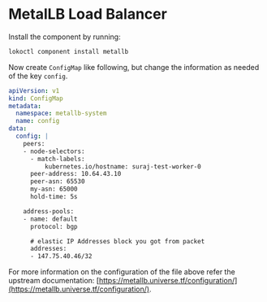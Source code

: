 # MetalLB Load Balancer

Install the component by running:

```bash
lokoctl component install metallb
```

Now create `ConfigMap` like following, but change the information as needed of the key `config`.

```yaml
apiVersion: v1
kind: ConfigMap
metadata:
  namespace: metallb-system
  name: config
data:
  config: |
    peers:
    - node-selectors:
      - match-labels:
          kubernetes.io/hostname: suraj-test-worker-0
      peer-address: 10.64.43.10
      peer-asn: 65530
      my-asn: 65000
      hold-time: 5s

    address-pools:
    - name: default
      protocol: bgp

      # elastic IP Addresses block you got from packet
      addresses:
      - 147.75.40.46/32
```

For more information on the configuration of the file above refer the upstream documentation: [https://metallb.universe.tf/configuration/](https://metallb.universe.tf/configuration/).
